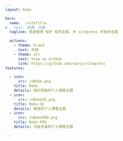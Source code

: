 ```yaml
---
layout: home

hero:
  name:  :siteTitle
#   text: 免费、开源
  tagline: 感谢使用 NVP 系列主题，为 vitepress 开发的主题

  actions:
    - theme: brand
      text: 开源
    - theme: alt
      text: View on GitHub
      link: https://github.com/vuejs/vitepress
features:

  - icon: 
      src: /nBoke.png
    title: Boke
    details: 简约风格的个人博客主题
  - icon: 
      src: /nBokeSE.png
    title: Boke-SE
    details: 极简的个人博客主题
  - icon: 
      src: /nBokePRO.png
    title: Boke-PRO
    details: 功能丰富的个人博客主题

---
```


